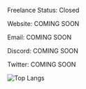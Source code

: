 Freelance Status: Closed

Website: COMING SOON

Email: COMING SOON

Discord: COMING SOON

Twitter: COMING SOON

![Top Langs](https://github-readme-stats.vercel.app/api/top-langs/?username=anuraghazra&size_weight=0.5&count_weight=0.5)
